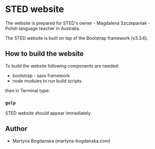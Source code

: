 # STED website

The website is prepared for STED's owner - Magdalena Szczepaniak - Polish language teacher in Australia.

The STED website is built on top of the Bootstrap framework (v3.3.6).


## How to build the website

To build the website following components are needed:

* bootstrap - sass framework
* node modules to run build scripts

then in Terminal type:

### `gulp`

STED website should appear immediately.


## Author
* Martyna Bogdanska (martyna-bogdanska.com)
